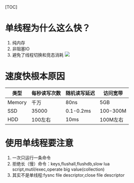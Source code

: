 [TOC]

# 单线程为什么这么快？
1. 纯内存
2. 非阻塞IO
3. 避免了线程切换和竞态消耗
![](https://gitee.com/caijingquan/imagebed/raw/master/1602320074_20191117162536572_37871848.png)
# 速度快根本原因
|  类型  | 每秒读写次数 | 随机读写延迟 | 访问宽带 |
| ------ | ------------ | ------------ | -------- |
| Memory | 千万         | 80ns         | 5GB      |
| SSD    | 35000        | 0.1-0.2ms    | 100-300M |
| HDD    | 100左右      | 10ms         | 100M左右     |
# 使用单线程要注意
1. 一次只运行一条命令
2. 拒绝长（慢）命令：keys,flushall,flushdb,slow lua script,mutil/exec,operate big value(collection)
3. 其实不是单线程:fysnc file descriptor,close file descriptor